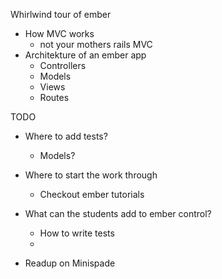 Whirlwind tour of ember

* How MVC works
  * not your mothers rails MVC
* Architekture of an ember app
  * Controllers
  * Models
  * Views
  * Routes


TODO
* Where to add tests?
  * Models?
* Where to start the work through
  * Checkout ember tutorials
* What can the students add to ember control?
  * How to write tests
  * 

* Readup on Minispade
